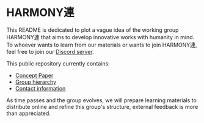 # HARMONY連

This README is dedicated to plot a vague idea of the working group HARMONY連 that aims to develop innovative works with humanity in mind.  
To whoever wants to learn from our materials or wants to join HARMONY連, feel free to join our [Discord server](https://discord.gg/t68awbBYQM).  

This public repository currently contains:
- [Concept Paper](harmony_ren_concept_paper.pdf)
- [Group hierarchy](hierarchy.md)
- [Contact information](contact.md)

As time passes and the group evolves, we will prepare learning materials to distribute online and refine this group's structure, external feedback is more than appreciated.  

